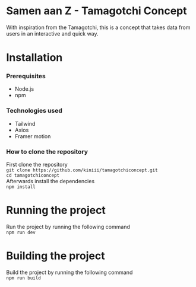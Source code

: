 # Samen aan Z - Tamagotchi Concept 
With inspiration from the Tamagotchi, this is a concept that takes data from users in an interactive and quick way.

# Installation
### Prerequisites
- Node.js
- npm

### Technologies used
- Tailwind
- Axios
- Framer motion

### How to clone the repository
First clone the repository
<br />
```git clone https://github.com/kiniii/tamagotchiconcept.git```
<br />
```cd tamagotchiconcept```
<br />
Afterwards install the dependencies
<br />
```npm install```

# Running the project
Run the project by running the following command
<br />
```npm run dev```

# Building the project
Build the project by running the following command
<br />
```npm run build```

